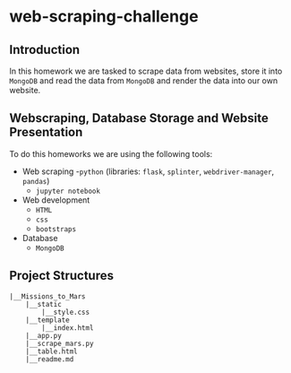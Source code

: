 # web-scraping-challenge

## Introduction
In this homework we are tasked to scrape data from websites, store it into `MongoDB` and read the data from `MongoDB` and render the data into our own website.

## Webscraping, Database Storage and Website Presentation
To do this homeworks we are using the following tools:
- Web scraping
    -`python` (libraries: `flask`, `splinter`, `webdriver-manager`, `pandas`)
    - `jupyter notebook`
- Web development
    - `HTML`
    - `css`
    - `bootstraps`
- Database
    - `MongoDB`

## Project Structures
```
|__Missions_to_Mars
    |__static
        |__style.css
    |__template
        |__index.html
    |__app.py
    |__scrape_mars.py
    |__table.html
    |__readme.md
```